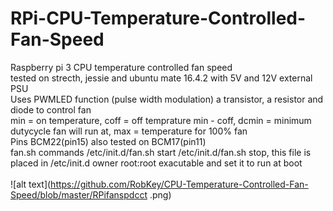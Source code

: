 # RPi-CPU-Temperature-Controlled-Fan-Speed
Raspberry pi 3 CPU temperature controlled fan speed</br >
tested on strecth, jessie and ubuntu mate 16.4.2 with 5V and 12V external PSU</br >
Uses PWMLED function (pulse width modulation) a transistor, a resistor and diode to control fan</br >
min = on temperature, coff = off temprature min - coff, dcmin = minimum dutycycle fan will run at, max = temperature for 100% fan  </br > 
Pins BCM22(pin15) also tested on BCM17(pin11)</br >
fan.sh commands /etc/init.d/fan.sh start /etc/init.d/fan.sh stop, this file is placed in /etc/init.d owner root:root exacutable and set it to run at boot</br >
</br >
![alt text](https://github.com/RobKey/CPU-Temperature-Controlled-Fan-Speed/blob/master/RPifanspdcct .png)
